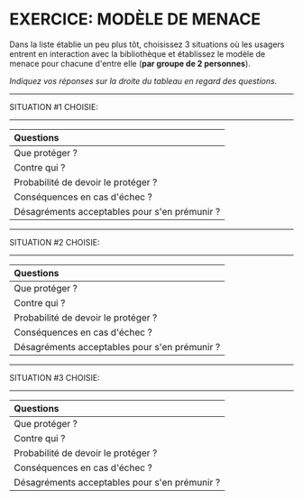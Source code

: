 # EXERCICE: MODÈLE DE MENACE

Dans la liste établie un peu plus tôt, choisissez 3 situations où les usagers entrent en interaction avec la bibliothèque et établissez le modèle de menace pour chacune d'entre elle (**par groupe de 2 personnes**).   

*Indiquez vos réponses sur la droite du tableau en regard des questions.*

___

SITUATION #1 CHOISIE: 
___

| Questions |
| :-------- |
| Que protéger ? |
| Contre qui ? |
| Probabilité de devoir le protéger ? |
| Conséquences en cas d'échec ? |
| Désagréments acceptables pour s'en prémunir ? |

___

SITUATION #2 CHOISIE: 
___

| Questions |
| :-------- |
| Que protéger ? |
| Contre qui ? |
| Probabilité de devoir le protéger ? |
| Conséquences en cas d'échec ? |
| Désagréments acceptables pour s'en prémunir ? |

___

SITUATION #3 CHOISIE: 
___

| Questions |
| :-------- |
| Que protéger ? |
| Contre qui ? |
| Probabilité de devoir le protéger ? |
| Conséquences en cas d'échec ? |
| Désagréments acceptables pour s'en prémunir ? |
